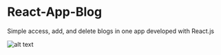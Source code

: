 # React-App-Blog
Simple access, add, and delete blogs in one app developed with React.js

![alt text](https://user-images.githubusercontent.com/59056869/111004458-c267a100-8391-11eb-80e9-9254e8eed51d.png)
